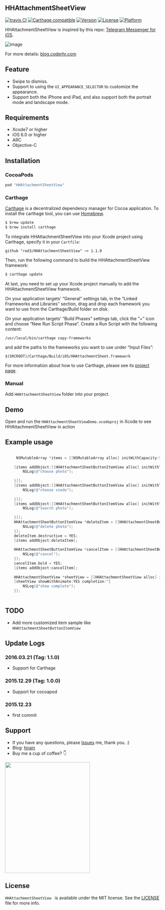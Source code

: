 ## HHAttachmentSheetView

[![travis CI](https://img.shields.io/travis/red3/HHAttachmentSheetView/master.svg)](http://cocoapods.org/pods/HHAttachmentSheetView)
[![Carthage compatible](https://img.shields.io/badge/Carthage-compatible-4BC51D.svg?style=flat)](https://github.com/red3/HHAttachmentSheetView)
[![Version](https://img.shields.io/cocoapods/v/HHAttachmentSheetView.svg?style=flat)](http://cocoapods.org/pods/HHAttachmentSheetView)
[![License](https://img.shields.io/cocoapods/l/HHAttachmentSheetView.svg?style=flat)](http://cocoapods.org/pods/HHAttachmentSheetView)
[![Platform](https://img.shields.io/cocoapods/p/HHAttachmentSheetView.svg?style=flat)](http://cocoapods.org/pods/HHAttachmentSheetView)

HHAttachmentSheetView is inspired by this repo: [Telegram Messenger for iOS](https://github.com/peter-iakovlev/Telegram).

![image](http://photo-coder.b0.upaiyun.com/img/HHAttachmentSheetView.gif)

For more details: [blog.coderhr.com](http://blog.coderhr.com)

## Feature

* Swipe to dismiss.
* Support to using the `UI_APPEARANCE_SELECTOR` to customize the appearance. 
* Support both the iPhone and iPad, and also support both the portrait mode and landscape mode.

## Requirements

* Xcode7 or higher
* iOS 6.0 or higher
* ARC
* Objective-C

## Installation

### CocoaPods

```ruby
pod "HHAttachmentSheetView"
``` 
### Carthage

[Carthage](https://github.com/Carthage/Carthage) is a decentralized dependency manager for Cocoa application. To install the carthage tool, you can use [Homebrew](http://brew.sh).

``` bash
$ brew update
$ brew install carthage
```

To integrate HHAttachmentSheetView into your Xcode project using Carthage, specify it in your `Cartfile`:

``` ogdl
github "red3/HHAttachmentSheetView" ~> 1.1.0
```

Then, run the following command to build the HHAttachmentSheetView framework:

``` bash
$ carthage update

```

At last, you need to set up your Xcode project manually to add the HHAttachmentSheetView framework.

On your application targets’ “General” settings tab, in the “Linked Frameworks and Libraries” section, drag and drop each framework you want to use from the Carthage/Build folder on disk.

On your application targets’ “Build Phases” settings tab, click the “+” icon and choose “New Run Script Phase”. Create a Run Script with the following content:

``` 
/usr/local/bin/carthage copy-frameworks
```

and add the paths to the frameworks you want to use under “Input Files”:

``` 
$(SRCROOT)/Carthage/Build/iOS/HHAttachmentSheet.framework
```

For more information about how to use Carthage, please see its [project page](https://github.com/Carthage/Carthage).

### Manual

Add `HHAttachmentSheetView` folder into your project.

## Demo

Open and run the `HHAttachmentSheetViewDemo.xcodeproj` in Xcode to see HHAttachmentSheetView in action

## Example usage 
```Objective-C

	 NSMutableArray *items = [[NSMutableArray alloc] initWithCapacity:5];
    
    [items addObject:[[HHAttachmentSheetButtonItemView alloc] initWithTitle:@"ChoosePhoto" pressed:^ {
        NSLog(@"choose photo");
        
    }]];
    [items addObject:[[HHAttachmentSheetButtonItemView alloc] initWithTitle:@"ChooseViedo" pressed:^ {
        NSLog(@"choose viedo");
        
    }]];
    [items addObject:[[HHAttachmentSheetButtonItemView alloc] initWithTitle:@"SearchPhoto" pressed:^ {
        NSLog(@"search photo");
        
    }]];
    HHAttachmentSheetButtonItemView *deleteItem = [[HHAttachmentSheetButtonItemView alloc] initWithTitle:@"DeletePhoto" pressed:^{
        NSLog(@"delete photo");
    }];
    deleteItem.destructive = YES;
    [items addObject:deleteItem];
    
    HHAttachmentSheetButtonItemView *cancelItem = [[HHAttachmentSheetButtonItemView alloc] initWithTitle:@"Cancel" pressed:^{
        NSLog(@"cancel");
    }];
    cancelItem.bold = YES;
    [items addObject:cancelItem];
    
    HHAttachmentSheetView *sheetView = [[HHAttachmentSheetView alloc] initWithItems:items];
    [sheetView showWithAnimate:YES completion:^{
        NSLog(@"show complete");
    }];
    
```


## TODO

* Add more customized item sample like `HHAttachmentSheetButtonItemView `


## Update Logs

### 2016.03.21 (Tag: 1.1.0)
* Support for Carthage

### 2015.12.29 (Tag: 1.0.0)
* Support for cocoapod

### 2015.12.23 

* first commit



## Support

* If you have any questions, please [Issues](https://github.com/red3/HHAttachmentSheetView/issues/new)  me, thank you. :) 
* Blog: [hirain](http://blog.hirain.win)
* Buy me a cup of coffee? 👇

<p align="left" >
<img src="http://photo-coder.b0.upaiyun.com/img/alipay.png" width="276" height="360"/>
</p>



## License
`HHAttachmentSheetView ` is available under the MIT license. See the [LICENSE](http://opensource.org/licenses/MIT) file for more info.

